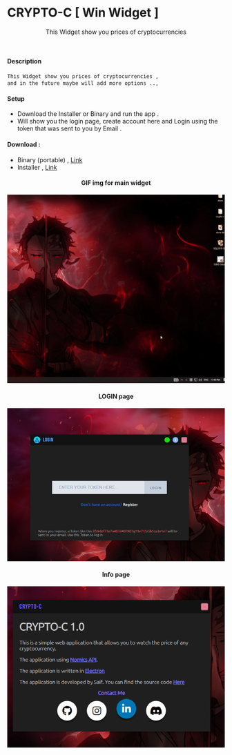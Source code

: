 # CRYPTO-C [ Win Widget ]
<p align="center">
   <p align="center">This Widget show you prices of cryptocurrencies </p>
</p>


<br>

#### Description
```
This Widget show you prices of cryptocurrencies ,
and in the future maybe will add more options ..,
```
#### Setup 
   - Download the Installer or Binary and run the app .
   - Will show you the login page, create account here and Login using the token that was sent to you by Email .

#### Download :
   - Binary (portable) , [Link](https://github.com/JUSTSAIF/crypto-c/blob/download/crypto-c_bin_1.0.rar?raw=true)
   - Installer , [Link](https://github.com/JUSTSAIF/crypto-c/blob/download/crypto-c_release_1.0.exe?raw=true)



<div align="center">
   
   
#### GIF img for main widget
<img src="https://github.com/JUSTSAIF/crypto-c/blob/main/github-assets/main.gif?raw=true" />
   
#### LOGIN page
<img src="https://github.com/JUSTSAIF/crypto-c/blob/main/github-assets/login.png?raw=true" />


#### Info page
<img src="https://github.com/JUSTSAIF/crypto-c/blob/main/github-assets/info.png?raw=true" />
</div>
